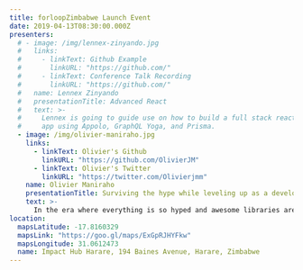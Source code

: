 ```yaml
---
title: forloopZimbabwe Launch Event
date: 2019-04-13T08:30:00.000Z
presenters:
  # - image: /img/lennex-zinyando.jpg
  #   links:
  #     - linkText: Github Example
  #       linkURL: "https://github.com/"
  #     - linkText: Conference Talk Recording
  #       linkURL: "https://github.com/"
  #   name: Lennex Zinyando
  #   presentationTitle: Advanced React
  #   text: >-
  #     Lennex is going to guide use on how to build a full stack react and graphql
  #     app using Appolo, GraphQL Yoga, and Prisma.
  - image: /img/olivier-maniraho.jpg
    links:
      - linkText: Olivier's Github
        linkURL: "https://github.com/OlivierJM"
      - linkText: Olivier's Twitter
        linkURL: "https://twitter.com/Olivierjmm"
    name: Olivier Maniraho
    presentationTitle: Surviving the hype while leveling up as a developer
    text: >-
      In the era where everything is so hyped and awesome libraries are released everyday, how do you keep up and become even a better developer?
location:
  mapsLatitude: -17.8160329
  mapsLink: "https://goo.gl/maps/ExGpRJHYFkw"
  mapsLongitude: 31.0612473
  name: Impact Hub Harare, 194 Baines Avenue, Harare, Zimbabwe
---
```

